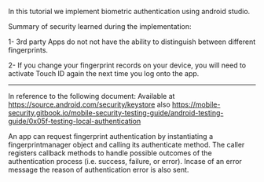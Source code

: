 In this tutorial we implement biometric authentication using android studio. 

Summary of security learned during the implementation: 

1- 3rd party Apps do not not have the ability to distinguish between different fingerprints.

2- If you change your fingerprint records on your device, you will need to activate Touch ID again the next time you log onto the app.

----------------------------------------------------------------------------------------------------------------------------------------------------------
In reference to the following document: Available at https://source.android.com/security/keystore also https://mobile-security.gitbook.io/mobile-security-testing-guide/android-testing-guide/0x05f-testing-local-authentication


An app can request fingerprint authentication by instantiating a fingerprintmanager object and calling its authenticate method. The caller registers callback methods to handle possible outcomes of the authentication process (i.e. success, failure, or error). Incase of an error message the reason of authentication error is also sent. 

